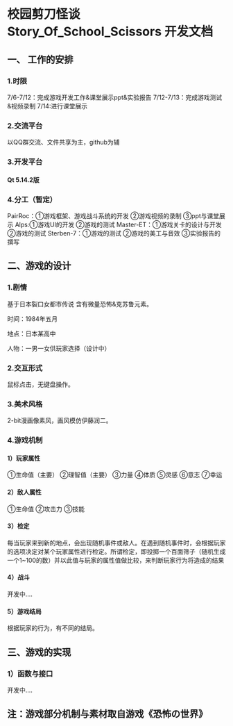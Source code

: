 # 校园剪刀怪谈 Story_Of_School_Scissors 开发文档
## 一、 工作的安排
### 1.时限
7/6-7/12：完成游戏开发工作&课堂展示ppt&实验报告
7/12-7/13：完成游戏测试&视频录制
7/14:进行课堂展示
### 2.交流平台
以QQ群交流、文件共享为主，github为辅
### 3.开发平台
#### Qt 5.14.2版
### 4.分工（暂定）
PairRoc：①游戏框架、游戏战斗系统的开发 ②游戏视频的录制 ③ppt与课堂展示
Alps:①游戏UI的开发 ②游戏的测试
Master-ET：①游戏关卡的设计与开发 ②游戏的测试
Sterben-7：①游戏的测试 ②游戏的美工与音效 ③实验报告的撰写

## 二、游戏的设计
### 1.剧情
基于日本裂口女都市传说 含有微量恐怖&克苏鲁元素。

时间：1984年五月

地点：日本某高中

人物：一男一女供玩家选择（设计中）
### 2.交互形式
鼠标点击，无键盘操作。
### 3.美术风格
2-bit漫画像素风，画风模仿伊藤润二。
### 4.游戏机制
#### 1）玩家属性
①生命值（主要）
②理智值（主要）
③力量
④体质
⑤灵感
⑥意志
⑦幸运
#### 2）敌人属性
①生命值
②攻击力
③技能
#### 3）检定
每当玩家来到新的地点，会出现随机事件或敌人。在遇到随机事件时，会根据玩家的选项决定对某个玩家属性进行检定。所谓检定，即投掷一个百面筛子（随机生成一个1~100的数）并以此值与玩家的属性值做比较，来判断玩家行为将造成的结果
#### 4）战斗
开发中....
#### 5）游戏结局
根据玩家的行为，有不同的结局。

## 三、游戏的实现
### 1）函数与接口
开发中....

## 注：游戏部分机制与素材取自游戏《恐怖の世界》
